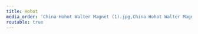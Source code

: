 ```yaml
---
title: Hohot
media_order: 'China Hohot Walter Magnet (1).jpg,China Hohot Walter Magnet (2).jpg,China Hohot Walter Magnet (3).jpg,China Hohot Walter Magnet (6).jpg,China Hohot Walter Magnet (7).jpg,China Hohot Walter Magnet (8).jpg,China Hohot Walter Magnet (9).jpg,China Hohot Walter Magnet (10).jpg,China Hohot Walter Magnet (11).jpg,China Hohot Walter Magnet (12).jpg,China Hohot Walter Magnet (13).jpg,China Hohot Walter Magnet (14).jpg,China Hohot Walter Magnet (15).jpg,China Hohot Walter Magnet (16).jpg,China Hohot Walter Magnet (17).jpg,China Hohot Walter Magnet (18).jpg'
routable: true
---
```


